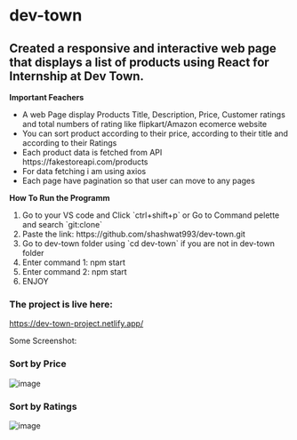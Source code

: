 # dev-town
<h2>Created a responsive and interactive web page that displays a list of products using React for Internship at Dev Town.</h2>

**Important Feachers**
<ul>
  <li>A web Page display Products Title, Description, Price, Customer ratings and total numbers of rating like flipkart/Amazon ecomerce website </li>
  <li>You can sort product according to their price, according to their title and according to their Ratings</li>
  <li>Each product data is fetched from API https://fakestoreapi.com/products </li>
  <li>For data fetching i am using axios </li>
  <li>Each page have pagination so that user can move to any pages </li>
</ul>

**How To Run the Programm**
<ol>
  <li>Go to your VS code and Click `ctrl+shift+p` or Go to Command pelette and search `git:clone`</li>
  <li>Paste the link: https://github.com/shashwat993/dev-town.git</li>
  <li>Go to dev-town folder using `cd dev-town` if you are not in dev-town folder</li>
  
  <li>Enter command 1:  npm start </li>
  
  <li>Enter command 2: npm start </li>
  
  <li> ENJOY</li>
</ol>

### The project is live here:
https://dev-town-project.netlify.app/

Some Screenshot:

<h3>
  <b>Sort by Price </b>
</h3>

![image](https://github.com/shashwat993/dev-town/assets/108952343/0197aed5-4014-4ef3-a39d-4933f1c439f3)



<h3> <b>Sort by Ratings</b></h3>

![image](https://github.com/shashwat993/dev-town/assets/108952343/d21817b6-95ab-41ed-99e8-106f4b5533cf)




